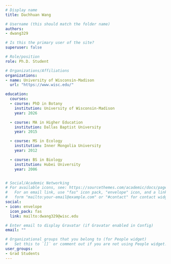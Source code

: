 ```yaml
---
# Display name
title: Dachhuan Wang

# Username (this should match the folder name)
authors:
- dwang329

# Is this the primary user of the site?
superuser: false

# Role/position
role: Ph.D. Student

# Organizations/Affiliations
organizations:
- name: University of Wisconsin-Madison
  url: "https://www.wisc.edu/"

education:
  courses:
  - course: PhD in Botany
    institution: University of Wisconsin-Madison
    year: 2026

  - course: MA in Higher Education
    institution: Dallas Baptist University
    year: 2015

  - course: MS in Ecology
    institution: Inner Mongolia University
    year: 2012

  - course: BS in Biology
    institution: Hubei University
    year: 2006


# Social/Academic Networking
# For available icons, see: https://sourcethemes.com/academic/docs/page-builder/#icons
#   For an email link, use "fas" icon pack, "envelope" icon, and a link in the
#   form "mailto:your-email@example.com" or "#contact" for contact widget.
social:
- icon: envelope
  icon_pack: fas
  link: mailto:dwang329@wisc.edu

# Enter email to display Gravatar (if Gravatar enabled in Config)
email: ""

# Organizational groups that you belong to (for People widget)
#   Set this to `[]` or comment out if you are not using People widget.
user_groups:
- Grad Students
---
```



